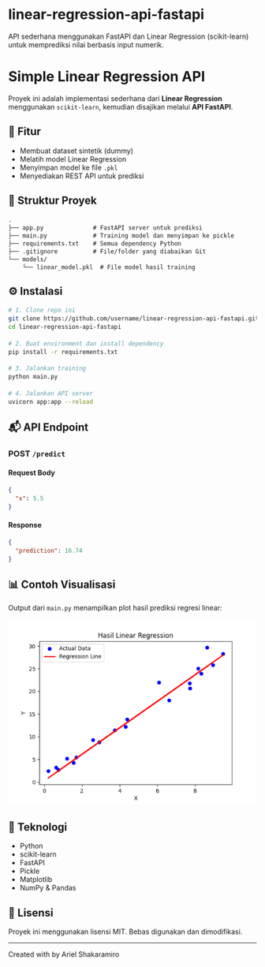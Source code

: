 # linear-regression-api-fastapi
API sederhana menggunakan FastAPI dan Linear Regression (scikit-learn) untuk memprediksi nilai berbasis input numerik.

# Simple Linear Regression API

Proyek ini adalah implementasi sederhana dari **Linear Regression** menggunakan `scikit-learn`, kemudian disajikan melalui **API FastAPI**.

## 🚀 Fitur

- Membuat dataset sintetik (dummy)
- Melatih model Linear Regression
- Menyimpan model ke file `.pkl`
- Menyediakan REST API untuk prediksi

## 📁 Struktur Proyek

```
.
├── app.py              # FastAPI server untuk prediksi
├── main.py             # Training model dan menyimpan ke pickle
├── requirements.txt    # Semua dependency Python
├── .gitignore          # File/folder yang diabaikan Git
└── models/
    └── linear_model.pkl  # File model hasil training
```

## ⚙️ Instalasi

```bash
# 1. Clone repo ini
git clone https://github.com/username/linear-regression-api-fastapi.git
cd linear-regression-api-fastapi

# 2. Buat environment dan install dependency
pip install -r requirements.txt

# 3. Jalankan training
python main.py

# 4. Jalankan API server
uvicorn app:app --reload
```

## 📬 API Endpoint

### POST `/predict`

#### Request Body
```json
{
  "x": 5.5
}
```

#### Response
```json
{
  "prediction": 16.74
}
```

## 📊 Contoh Visualisasi
Output dari `main.py` menampilkan plot hasil prediksi regresi linear:

![regression-output](regression_plot.png)


## 🧠 Teknologi
- Python
- scikit-learn
- FastAPI
- Pickle
- Matplotlib
- NumPy & Pandas

## 📌 Lisensi
Proyek ini menggunakan lisensi MIT. Bebas digunakan dan dimodifikasi.

---

Created with by Ariel Shakaramiro
